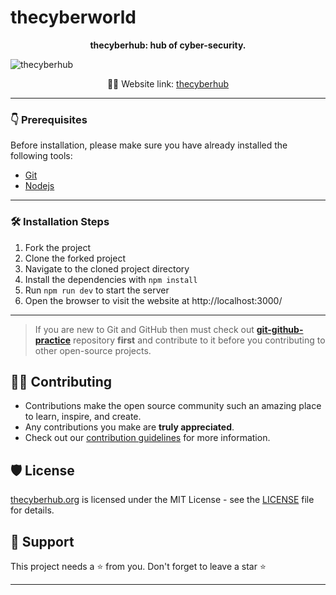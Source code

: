 # thecyberworld

<p align="center">
<b> thecyberhub: hub of cyber-security. </b>
</p>

![thecyberhub](https://user-images.githubusercontent.com/44284877/194150142-1df54766-b8bb-4d9c-9e86-26907e324551.gif)

<!-- ![thecyberhub](https://user-images.githubusercontent.com/44284877/180642062-a9a66f83-746c-468e-97a8-707c259a92cd.png) -->

<p align="center">
    👨‍💻 Website link:
    <a href="https://thecyberhub.org/"> thecyberhub </a>
</p>

---

### 👇 Prerequisites

Before installation, please make sure you have already installed the following tools:

- [Git](https://git-scm.com/downloads)
- [Nodejs](https://nodejs.org/en/download/)

---

### 🛠️ Installation Steps

1. Fork the project
2. Clone the forked project
3. Navigate to the cloned project directory
4. Install the dependencies with `npm install`
5. Run `npm run dev` to start the server
6. Open the browser to visit the website at http://localhost:3000/

---

> If you are new to Git and GitHub then must check out **[git-github-practice](https://github.com/CryptoverseWeb3/git-github-practice)** repository **first** and contribute to it before you contributing to other open-source projects.

## 👨‍💻 Contributing

- Contributions make the open source community such an amazing place to learn, inspire, and create.
- Any contributions you make are **truly appreciated**.
- Check out our [contribution guidelines](/CONTRIBUTING.md) for more information.

## 🛡️ License

[thecyberhub.org](https://www.thecyberhub.org) is licensed under the MIT License - see the [LICENSE](LICENSE) file for details.

## 🙏 Support

This project needs a ⭐️ from you. Don't forget to leave a star ⭐️

---
